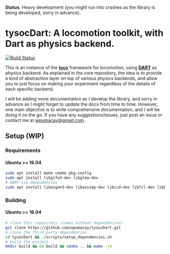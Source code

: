 **Status**: Heavy development (you might run into crashes as the library is being developed, sorry in advance).

# tysocDart: A locomotion toolkit, with Dart as physics backend.

[![Build Status](https://travis-ci.com/wpumacay/tysocDart.svg?branch=master)](https://travis-ci.com/wpumacay/tysocDart)

<!--![gif-demo-sample](https://media.giphy.com/media/ZDEAQSUraLao0fOhHi/giphy.gif)-->

This is an instance of the [**loco**](https://github.com/wpumacay/tysocCore) framework for locomotion, 
using [**DART**](http://dartsim.github.io/) as physics backend. As explained in the core repository, the idea
is to provide a kind of abstraction layer on top of various physics backends, and allow you to just
focus on making your experiment regardless of the details of each specific backend.

I will be adding more documentation as I develop the library, and sorry in advance as I might forget 
to update the docs from time to time. However, one main objective is to write comprehensive documentation, 
and I will be doing it on the go. If you have any suggestions/issues, just post an issue or contact me 
at wpumacay@gmail.com .

## Setup (WIP)

### Requirements

#### Ubuntu >= 16.04

```bash
sudo apt install make cmake pkg-config
sudo apt install libglfw3-dev libglew-dev
# DART-sim dependencies
sudo apt install libeigen3-dev libassimp-dev libccd-dev libfcl-dev libboost-regex-dev libboost-system-dev libopenscenegraph-dev
```

### Building

#### Ubuntu >= 16.04

```bash
# clone this repository (comes without dependencies)
git clone https://github.com/wpumacay/tysocDart.git
# clone the third_party dependencies
cd tysocDart && ./scripts/setup_dependencies.sh
# build the project
mkdir build && cd build && cmake .. && make -j4
```